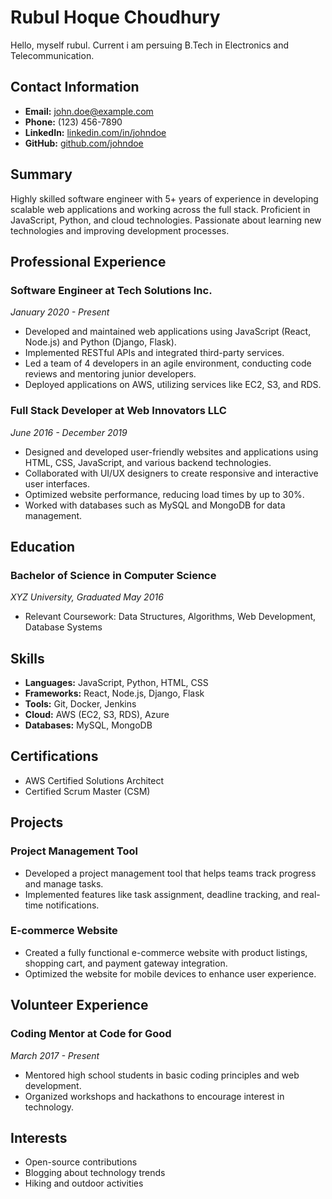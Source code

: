 # Rubul Hoque Choudhury

Hello, myself rubul. Current i am persuing B.Tech in Electronics and Telecommunication.
## Contact Information
- **Email:** john.doe@example.com
- **Phone:** (123) 456-7890
- **LinkedIn:** [linkedin.com/in/johndoe](https://linkedin.com/in/johndoe)
- **GitHub:** [github.com/johndoe](https://github.com/johndoe)

## Summary
Highly skilled software engineer with 5+ years of experience in developing scalable web applications and working across the full stack. Proficient in JavaScript, Python, and cloud technologies. Passionate about learning new technologies and improving development processes.

## Professional Experience

### Software Engineer at Tech Solutions Inc.
*January 2020 - Present*

- Developed and maintained web applications using JavaScript (React, Node.js) and Python (Django, Flask).
- Implemented RESTful APIs and integrated third-party services.
- Led a team of 4 developers in an agile environment, conducting code reviews and mentoring junior developers.
- Deployed applications on AWS, utilizing services like EC2, S3, and RDS.

### Full Stack Developer at Web Innovators LLC
*June 2016 - December 2019*

- Designed and developed user-friendly websites and applications using HTML, CSS, JavaScript, and various backend technologies.
- Collaborated with UI/UX designers to create responsive and interactive user interfaces.
- Optimized website performance, reducing load times by up to 30%.
- Worked with databases such as MySQL and MongoDB for data management.

## Education

### Bachelor of Science in Computer Science
*XYZ University, Graduated May 2016*

- Relevant Coursework: Data Structures, Algorithms, Web Development, Database Systems

## Skills

- **Languages:** JavaScript, Python, HTML, CSS
- **Frameworks:** React, Node.js, Django, Flask
- **Tools:** Git, Docker, Jenkins
- **Cloud:** AWS (EC2, S3, RDS), Azure
- **Databases:** MySQL, MongoDB

## Certifications

- AWS Certified Solutions Architect
- Certified Scrum Master (CSM)

## Projects

### Project Management Tool
- Developed a project management tool that helps teams track progress and manage tasks.
- Implemented features like task assignment, deadline tracking, and real-time notifications.

### E-commerce Website
- Created a fully functional e-commerce website with product listings, shopping cart, and payment gateway integration.
- Optimized the website for mobile devices to enhance user experience.

## Volunteer Experience

### Coding Mentor at Code for Good
*March 2017 - Present*

- Mentored high school students in basic coding principles and web development.
- Organized workshops and hackathons to encourage interest in technology.

## Interests

- Open-source contributions
- Blogging about technology trends
- Hiking and outdoor activities
